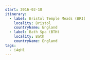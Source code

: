 ```yaml
---
start: 2016-03-18
itinerary:
  - label: Bristol Temple Meads (BRI)
    locality: Bristol
    countryName: England
  - label: Bath Spa (BTH)
    locality: Bath
    countryName: England
tags:
  - i4gH1
---
```

